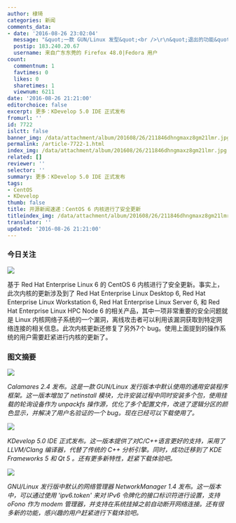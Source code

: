 ```yaml
---
author: 棣琦
categories: 新闻
comments_data:
- date: '2016-08-26 23:02:04'
  message: "&quot;一款 GUN/Linux 发型&quot;<br />\r\n&quot;退出的功能&quot;"
  postip: 183.240.20.67
  username: 来自广东东莞的 Firefox 48.0|Fedora 用户
count:
  commentnum: 1
  favtimes: 0
  likes: 0
  sharetimes: 1
  viewnum: 6211
date: '2016-08-26 21:21:00'
editorchoice: false
excerpt: 更多：KDevelop 5.0 IDE 正式发布
fromurl: ''
id: 7722
islctt: false
banner_img: /data/attachment/album/201608/26/211846dhngmaxz8gm21lmr.jpg
permalink: /article-7722-1.html
index_img: /data/attachment/album/201608/26/211846dhngmaxz8gm21lmr.jpg
related: []
reviewer: ''
selector: ''
summary: 更多：KDevelop 5.0 IDE 正式发布
tags:
- CentOS
- KDevelop
thumb: false
title: 开源新闻速递：CentOS 6 内核进行了安全更新
titleindex_img: /data/attachment/album/201608/26/211846dhngmaxz8gm21lmr.jpg
translator: ''
updated: '2016-08-26 21:21:00'
---
```


### 今日关注


![](/data/attachment/album/201608/26/211846dhngmaxz8gm21lmr.jpg)


基于 Red Hat Enterprise Linux 6 的 CentOS 6 内核进行了安全更新。事实上，此次内核的更新涉及到了 Red Hat Enterprise Linux Desktop 6, Red Hat Enterprise Linux Workstation 6, Red Hat Enterprise Linux Server 6, 和 Red Hat Enterprise Linux HPC Node 6 的相关产品，其中一项非常重要的安全问题就是 Linux 内核网络子系统的一个漏洞，离线攻击者可以利用该漏洞获取到特定网络连接的相关信息。此次内核更新还修复了另外7个 bug。使用上面提到的操作系统的用户需要赶紧进行内核的更新了。


### 图文摘要


![](/data/attachment/album/201608/26/211923cs6h93899sd3bzb3.jpg)


*Calamares 2.4 发布。这是一款 GUN/Linux 发行版本中默认使用的通用安装程序框架。这一版本增加了 netinstall 模块，允许安装过程中同时安装多个包，使用挂载的轮询设备作为 unpackfs 操作源，优化了多个配置文件，改进了逻辑分区的颜色显示，并解决了用户名验证的一个 bug。现在已经可以下载使用了。*


![](/data/attachment/album/201608/26/211957wbwcjm5fcbbftb5c.jpg)


*KDevelop 5.0 IDE 正式发布。这一版本提供了对C/C++语言更好的支持，采用了 LLVM/Clang 编译器，代替了传统的 C++ 分析引擎。同时，成功迁移到了 KDE Frameworks 5 和 Qt 5 。还有更多新特性，赶紧下载体验吧。*


![](/data/attachment/album/201608/26/212028ew9d9al355mr97au.jpg)


*GNU/Linux 发行版中默认的网络管理器 NetworkManager 1.4 发布。这一版本中，可以通过使用 'ipv6.token' 来对 IPv6 令牌化的接口标识符进行设置，支持 oFono 作为 modem 管理器，并支持在系统挂掉之前自动断开网络连接。还有很多新的功能，感兴趣的用户赶紧进行下载体验吧。*
